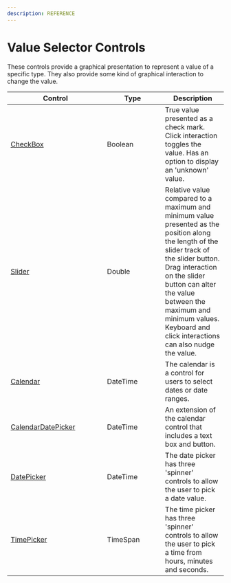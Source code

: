 ```yaml
---
description: REFERENCE
---
```


# Value Selector Controls

These controls provide a graphical presentation to represent a value of a specific type. They also provide some kind of graphical interaction to change the value.

<table><thead><tr><th width="208.33333333333331">Control</th><th width="119">Type</th><th>Description</th></tr></thead><tbody><tr><td><a href="checkbox">CheckBox</a></td><td>Boolean</td><td>True value presented as a check mark. Click interaction toggles the value. Has an option to display an 'unknown' value.</td></tr><tr><td><a href="slider">Slider</a></td><td>Double</td><td>Relative value compared to a maximum and minimum value presented as the position along the length of the slider track of the slider button. Drag interaction on the slider button can alter the value between the maximum and minimum values. Keyboard and click interactions can also nudge the value.</td></tr><tr><td><a href="./calendar/">Calendar</a></td><td>DateTime</td><td>The calendar is a control for users to select dates or date ranges.</td></tr><tr><td><a href="./calendar/calendar-date-picker">CalendarDatePicker</a></td><td>DateTime</td><td>An extension of the calendar control that includes a text box and button.</td></tr><tr><td><a href="datepicker">DatePicker</a></td><td>DateTime</td><td>The date picker has three 'spinner' controls to allow the user to pick a date value.</td></tr><tr><td><a href="./timepicker">TimePicker</a></td><td>TimeSpan</td><td>The time picker has three 'spinner' controls to allow the user to pick a time from hours, minutes and seconds. </td></tr></tbody></table>
